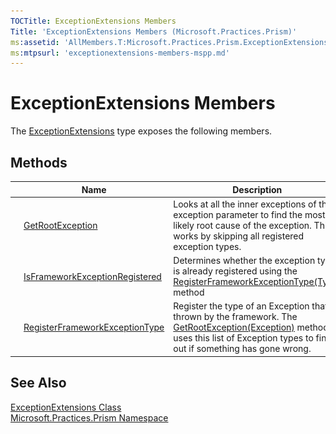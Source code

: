 ```yaml
---
TOCTitle: ExceptionExtensions Members
Title: 'ExceptionExtensions Members (Microsoft.Practices.Prism)'
ms:assetid: 'AllMembers.T:Microsoft.Practices.Prism.ExceptionExtensions'
ms:mtpsurl: 'exceptionextensions-members-mspp.md'
---
```


# ExceptionExtensions Members

The [ExceptionExtensions](/patterns-practices/reference/exceptionextensions-class-mspp) type exposes the following members.

## Methods

<table>
<colgroup>
<col width="150">
<col>
<col>
</colgroup>
<thead>
<tr class="header">
<th> </th>
<th>Name</th>
<th>Description</th>
</tr>
</thead>
<tbody>
<tr class="odd">
<td><img src="/patterns-practices/reference/images/public-method.gif" alt="Public method"/><img src="/patterns-practices/reference/images/static-member.gif" alt="Static member"/></td>
<td><a href="/patterns-practices/reference/exceptionextensions-getrootexception-method-mspp" data-raw-source="[GetRootException](/patterns-practices/reference/exceptionextensions-getrootexception-method-mspp)">GetRootException</a></td>
<td><div class="summary">
Looks at all the inner exceptions of the exception parameter to find the most likely root cause of the exception. This works by skipping all registered exception types.
</div></td>
</tr>
<tr class="even">
<td><img src="/patterns-practices/reference/images/public-method.gif" alt="Public method"/><img src="/patterns-practices/reference/images/static-member.gif" alt="Static member"/></td>
<td><a href="/patterns-practices/reference/exceptionextensions-isframeworkexceptionregistered-method-mspp" data-raw-source="[IsFrameworkExceptionRegistered](/patterns-practices/reference/exceptionextensions-isframeworkexceptionregistered-method-mspp)">IsFrameworkExceptionRegistered</a></td>
<td><div class="summary">
Determines whether the exception type is already registered using the <a href="/patterns-practices/reference/exceptionextensions-registerframeworkexceptiontype-method-mspp" data-raw-source="[RegisterFrameworkExceptionType(Type)](/patterns-practices/reference/exceptionextensions-registerframeworkexceptiontype-method-mspp)">RegisterFrameworkExceptionType(Type)</a> method
</div></td>
</tr>
<tr class="odd">
<td><img src="/patterns-practices/reference/images/public-method.gif" alt="Public method"/><img src="/patterns-practices/reference/images/static-member.gif" alt="Static member"/></td>
<td><a href="/patterns-practices/reference/exceptionextensions-registerframeworkexceptiontype-method-mspp" data-raw-source="[RegisterFrameworkExceptionType](/patterns-practices/reference/exceptionextensions-registerframeworkexceptiontype-method-mspp)">RegisterFrameworkExceptionType</a></td>
<td><div class="summary">
Register the type of an Exception that is thrown by the framework. The <a href="/patterns-practices/reference/exceptionextensions-getrootexception-method-mspp" data-raw-source="[GetRootException(Exception)](/patterns-practices/reference/exceptionextensions-getrootexception-method-mspp)">GetRootException(Exception)</a> method uses this list of Exception types to find out if something has gone wrong.
</div></td>
</tr>
</tbody>
</table>

## See Also

[ExceptionExtensions Class](/patterns-practices/reference/exceptionextensions-class-mspp)  
[Microsoft.Practices.Prism Namespace](/patterns-practices/reference/mspp-namespace)  
